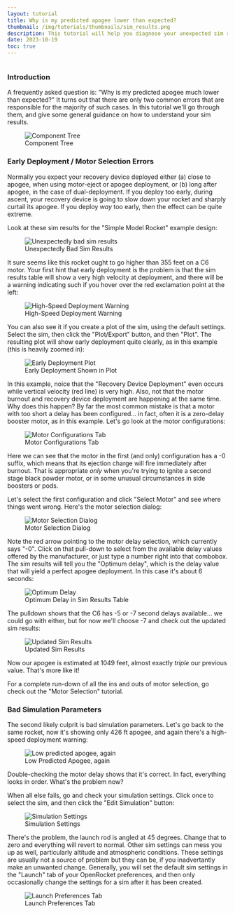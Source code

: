 ```yaml
---
layout: tutorial
title: Why is my predicted apogee lower than expected?
thumbnail: /img/tutorials/thumbnails/sim_results.png
description: This tutorial will help you diagnose your unexpected sim results
date: 2023-10-19
toc: true
---
```


<!-- This will be our modal (only add one per page) -->
<div id="imageModal" class="modal" onclick="closeModal()">
  <img id="modalImage">
</div>

### Introduction

A frequently asked question is: "Why is my predicted apogee much lower than expected?" It turns out that there are only two common errors that are responsible for the majority of such cases. In this tutorial we'll go through them, and give some general guidance on how to understand your sim results.

<figure class="enlargeable-image">
  <img src="/img/tutorials/multi_edit/comonent_tree.png" alt="Component Tree" onclick="enlargeImage(this)">
  <figcaption>Component Tree</figcaption>
</figure>

### Early Deployment / Motor Selection Errors

Normally you expect your recovery device deployed either (a) close to apogee, when using motor-eject or apogee deployment, or (b) long after apogee, in the case of dual-deployment. If you deploy too early, during ascent, your recovery device is going to slow down your rocket and sharply curtail its apogee.  If you deploy *way* too early, then the effect can be quite extreme.

Look at these sim results for the "Simple Model Rocket" example design:
<figure class="enlargeable-image">
  <img src="/img/tutorials/sim_results/bad_results.png" alt="Unexpectedly bad sim results" onclick="enlargeImage(this)">
  <figcaption>Unexpectedly Bad Sim Results</figcaption>
</figure>

It sure seems like this rocket ought to go higher than 355 feet on a C6 motor.  Your first hint that early deployment is the problem is that the sim results table will show a very high velocity at deployment, and there will be a warning indicating such if you hover over the red exclamation point at the left:

<figure class="enlargeable-image">
  <img src="/img/tutorials/sim_results/high_speed_deployment.png" alt="High-Speed Deployment Warning" onclick="enlargeImage(this)">
  <figcaption>High-Speed Deployment Warning</figcaption>
</figure>

You can also see it if you create a plot of the sim, using the default settings.  Select the sim, then click the "Plot/Export" button, and then "Plot".  The resulting plot will show early deployment quite clearly, as in this example (this is heavily zoomed in):

<figure class="enlargeable-image">
  <img src="/img/tutorials/sim_results/early_deployment_plot.png" alt="Early Deployment Plot" onclick="enlargeImage(this)">
  <figcaption>Early Deployment Shown in Plot</figcaption>
</figure>

In this example, noice that the "Recovery Device Deployment" even occurs while vertical velocity (red line) is very high.  Also, not that the motor burnout and recovery device deployment are happening at the same time.  Why does this happen?  By far the most common mistake is that a motor with too short a delay has been configured... in fact, often it is a zero-delay booster motor, as in this example.  Let's go look at the motor configurations:

<figure class="enlargeable-image">
  <img src="/img/tutorials/sim_results/motor_configurations.png" alt="Motor Configurations Tab" onclick="enlargeImage(this)">
  <figcaption>Motor Configurations Tab</figcaption>
</figure>

Here we can see that the motor in the first (and only) configuration has a -0 suffix, which means that its ejection charge will fire immediately after burnout. That is appropriate *only* when you're trying to ignite a second stage black powder motor, or in some unusual circumstances in side boosters or pods.

Let's select the first configuration and click "Select Motor" and see where things went wrong.  Here's the motor selection dialog:

<figure class="enlargeable-image">
  <img src="/img/tutorials/sim_results/motor_selection.png" alt="Motor Selection Dialog" onclick="enlargeImage(this)">
  <figcaption>Motor Selection Dialog</figcaption>
</figure>

Note the red arrow pointing to the motor delay selection, which currently says "-0".  Click on that pull-down to select from the available delay values offered by the manufacturer, or just type a number right into that combobox.  The sim results will tell you the "Optimum delay", which is the delay value that will yield a perfect apogee deployment.  In this case it's about 6 seconds:

<figure class="enlargeable-image">
  <img src="/img/tutorials/sim_results/optimum_delay.png" alt="Optimum Delay" onclick="enlargeImage(this)">
  <figcaption>Optimum Delay in Sim Results Table</figcaption>
</figure>

The pulldown shows that the C6 has -5 or -7 second delays available... we could go with either, but for now we'll choose -7 and check out the updated sim results:

<figure class="enlargeable-image">
  <img src="/img/tutorials/sim_results/new_results.png" alt="Updated Sim Results" onclick="enlargeImage(this)">
  <figcaption>Updated Sim Results</figcaption>
</figure>

Now our apogee is estimated at 1049 feet, almost exactly *triple* our previous value. That's more like it!

For a complete run-down of all the ins and outs of motor selection, go check out the "Motor Selection" tutorial.

### Bad Simulation Parameters

The second likely culprit is bad simulation parameters.  Let's go back to the same rocket, now it's showing only 426 ft apogee, and again there's a high-speed deployment warning:

<figure class="enlargeable-image">
  <img src="/img/tutorials/sim_results/second_bad_result.png" alt="Low predicted apogee, again" onclick="enlargeImage(this)">
  <figcaption>Low Predicted Apogee, again</figcaption>
</figure>

Double-checking the motor delay shows that it's correct.  In fact, everything looks in order.  What's the problem now?

When all else fails, go and check your simulation settings.  Click once to select the sim, and then click the "Edit Simulation" button:

<figure class="enlargeable-image">
  <img src="/img/tutorials/sim_results/sim_settings.png" alt="Simulation Settings" onclick="enlargeImage(this)">
  <figcaption>Simulation Settings</figcaption>
</figure>

There's the problem, the launch rod is angled at 45 degrees. Change that to zero and everything will revert to normal.  Other sim settings can mess you up as well, particularly altitude and atmospheric conditions.  These settings are usually not a source of problem but they can be, if you inadvertantly make an unwanted change.  Generally, you will set the default sim settings in the "Launch" tab of your OpenRocket preferences, and then only occasionally change the settings for a sim after it has been created.

<figure class="enlargeable-image">
  <img src="/img/tutorials/sim_results/launch_preferences.png" alt="Launch Preferences Tab" onclick="enlargeImage(this)">
  <figcaption>Launch Preferences Tab</figcaption>
</figure>

